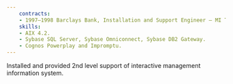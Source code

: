 ```yaml
---
    contracts:
    - 1997–1998 Barclays Bank, Installation and Support Engineer — MI Technical Framework
    skills:
    - AIX 4.2.
    - Sybase SQL Server, Sybase Omniconnect, Sybase DB2 Gateway.
    - Cognos Powerplay and Impromptu.
---
```


Installed and provided 2nd level support of interactive management information system.
